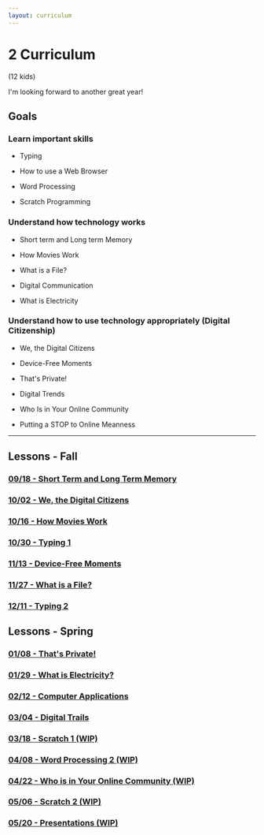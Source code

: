 ```yaml
---
layout: curriculum
---
```


# 2 Curriculum

(12 kids)

I'm looking forward to another great year!

## Goals

### Learn important skills

* Typing

* How to use a Web Browser

* Word Processing

* Scratch Programming


### Understand how technology works

* Short term and Long term Memory 

* How Movies Work

* What is a File?

* Digital Communication

* What is Electricity

### Understand how to use technology appropriately (Digital Citizenship)

* We, the Digital Citizens

* Device-Free Moments

* That's Private!

* Digital Trends

* Who Is in Your Online Community

* Putting a STOP to Online Meanness

---

## Lessons - Fall

### [09/18 - Short Term and Long Term Memory](short_term_and_long_term_memory.md)

### [10/02 - We, the Digital Citizens](we_the_digital_citizens.md)

### [10/16 - How Movies Work](how_movies_work.md)

### [10/30 - Typing 1](typing_1.md)

### [11/13 - Device-Free Moments](device_free_moments.md)

### [11/27 - What is a File?](what_is_a_file.md)

### [12/11 - Typing 2](typing_2.md)


## Lessons - Spring

### [01/08 - That's Private!](thats_private.md)

### [01/29 - What is Electricity?](what_is_electricity.md)

### [02/12 - Computer Applications](applications.md)

### [03/04 - Digital Trails](digital_trails.md)

### [03/18 - Scratch 1 (WIP)](scratch_1.md)

### [04/08 - Word Processing 2 (WIP)](word_processing_2.md)

### [04/22 - Who is in Your Online Community (WIP)](who_is_in_your_online_community.md)

### [05/06 - Scratch 2 (WIP)](scratch_2.md)

### [05/20 - Presentations (WIP)](presentations.md)
